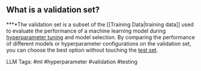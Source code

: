 **What is a validation set?**
-----------------------------

**‍**The validation set is a subset of the [[Training Data|training data]] used to evaluate the performance of a machine learning model during [hyperparameter tuning](https://www.hopsworks.ai/dictionary/hyperparameter-tuning) and model selection. By comparing the performance of different models or hyperparameter configurations on the validation set, you can choose the best option without touching the [test set](https://www.hopsworks.ai/dictionary/test-set).


LLM Tags:  #ml #hyperparameter #validation #testing